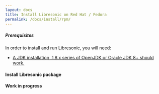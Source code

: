 ```yaml
---
layout: docs
title: Install Libresonic on Red Hat / Fedora
permalink: /docs/install/rpm/
---
```

##### Prerequisites

In order to install and run Libresonic, you will need:
- [A JDK installation, 1.8.x series of OpenJDK or Oracle JDK 8+ should work.](/docs/install/prerequisites)

#### Install Libresonic package

**Work in progress**
